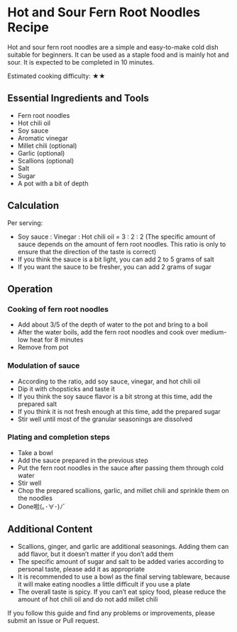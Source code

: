 # Hot and Sour Fern Root Noodles Recipe

Hot and sour fern root noodles are a simple and easy-to-make cold dish suitable for beginners. It can be used as a staple food and is mainly hot and sour. It is expected to be completed in 10 minutes.

Estimated cooking difficulty: ★★

## Essential Ingredients and Tools

*   Fern root noodles
*   Hot chili oil
*   Soy sauce
*   Aromatic vinegar
*   Millet chili (optional)
*   Garlic (optional)
*   Scallions (optional)
*   Salt
*   Sugar
*   A pot with a bit of depth

## Calculation

Per serving:

*   Soy sauce : Vinegar : Hot chili oil = 3 : 2 : 2 (The specific amount of sauce depends on the amount of fern root noodles. This ratio is only to ensure that the direction of the taste is correct)
*   If you think the sauce is a bit light, you can add 2 to 5 grams of salt
*   If you want the sauce to be fresher, you can add 2 grams of sugar

## Operation

### Cooking of fern root noodles

*   Add about 3/5 of the depth of water to the pot and bring to a boil
*   After the water boils, add the fern root noodles and cook over medium-low heat for 8 minutes
*   Remove from pot

### Modulation of sauce

*   According to the ratio, add soy sauce, vinegar, and hot chili oil
*   Dip it with chopsticks and taste it
*   If you think the soy sauce flavor is a bit strong at this time, add the prepared salt
*   If you think it is not fresh enough at this time, add the prepared sugar
*   Stir well until most of the granular seasonings are dissolved

### Plating and completion steps

*   Take a bowl
*   Add the sauce prepared in the previous step
*   Put the fern root noodles in the sauce after passing them through cold water
*   Stir well
*   Chop the prepared scallions, garlic, and millet chili and sprinkle them on the noodles
*   Done啦(｡･∀･)ﾉﾞ

## Additional Content

*   Scallions, ginger, and garlic are additional seasonings. Adding them can add flavor, but it doesn’t matter if you don’t add them
*   The specific amount of sugar and salt to be added varies according to personal taste, please add it as appropriate
*   It is recommended to use a bowl as the final serving tableware, because it will make eating noodles a little difficult if you use a plate
*   The overall taste is spicy. If you can’t eat spicy food, please reduce the amount of hot chili oil and do not add millet chili

If you follow this guide and find any problems or improvements, please submit an Issue or Pull request.
